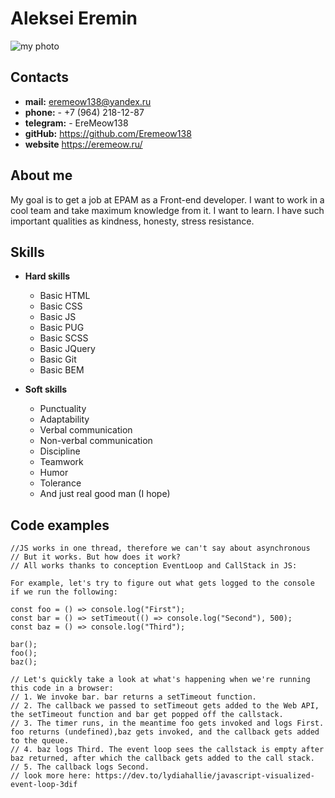 # Aleksei Eremin
![my photo](https://eremeow.ru/wp-content/uploads/2020/09/site.jpg)
## Contacts
* **mail:** eremeow138@yandex.ru
* **phone:** - +7 (964) 218-12-87
* **telegram:** - EreMeow138
* **gitHub:** https://github.com/Eremeow138
* **website** https://eremeow.ru/

## About me
My goal is to get a job at EPAM as a Front-end developer. I want to work in a cool team and take maximum knowledge from it. I want to learn. I have such important qualities as kindness, honesty, stress resistance. 

## Skills
* **Hard skills**
  * Basic HTML
  * Basic CSS
  * Basic JS
  * Basic PUG
  * Basic SCSS
  * Basic JQuery
  * Basic Git
  * Basic BEM
  
* **Soft skills**
  * Punctuality
  * Adaptability
  * Verbal communication
  * Non-verbal communication
  * Discipline
  * Teamwork
  * Humor
  * Tolerance
  * And just real good man (I hope)
## Code examples
```
//JS works in one thread, therefore we can't say about asynchronous
// But it works. But how does it work?
// All works thanks to conception EventLoop and CallStack in JS:

For example, let's try to figure out what gets logged to the console if we run the following:

const foo = () => console.log("First");
const bar = () => setTimeout(() => console.log("Second"), 500);
const baz = () => console.log("Third");

bar();
foo();
baz();

// Let's quickly take a look at what's happening when we're running this code in a browser:
// 1. We invoke bar. bar returns a setTimeout function.
// 2. The callback we passed to setTimeout gets added to the Web API, the setTimeout function and bar get popped off the callstack.
// 3. The timer runs, in the meantime foo gets invoked and logs First. foo returns (undefined),baz gets invoked, and the callback gets added to the queue.
// 4. baz logs Third. The event loop sees the callstack is empty after baz returned, after which the callback gets added to the call stack.
// 5. The callback logs Second.
// look more here: https://dev.to/lydiahallie/javascript-visualized-event-loop-3dif
```
